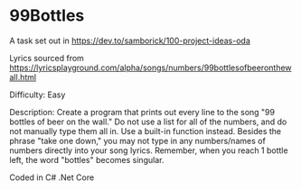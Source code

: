 # 99Bottles

A task set out in https://dev.to/samborick/100-project-ideas-oda

Lyrics sourced from https://lyricsplayground.com/alpha/songs/numbers/99bottlesofbeeronthewall.html

Difficulty:
Easy

Description:
Create a program that prints out every line to the song "99 bottles of beer on the wall."
Do not use a list for all of the numbers, and do not manually type them all in. Use a built-in function instead.
Besides the phrase "take one down," you may not type in any numbers/names of numbers directly into your song lyrics.
Remember, when you reach 1 bottle left, the word "bottles" becomes singular.

Coded in C# .Net Core
